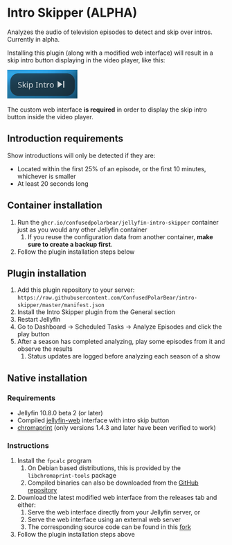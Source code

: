 # Intro Skipper (ALPHA)

Analyzes the audio of television episodes to detect and skip over intros. Currently in alpha.

Installing this plugin (along with a modified web interface) will result in a skip intro button displaying in the video player, like this:

![Skip intro button](screenshots/skip-button.png)

The custom web interface **is required** in order to display the skip intro button inside the video player.

## Introduction requirements

Show introductions will only be detected if they are:

* Located within the first 25% of an episode, or the first 10 minutes, whichever is smaller
* At least 20 seconds long

## Container installation

1. Run the `ghcr.io/confusedpolarbear/jellyfin-intro-skipper` container just as you would any other Jellyfin container
    1. If you reuse the configuration data from another container, **make sure to create a backup first**.
2. Follow the plugin installation steps below

## Plugin installation
1. Add this plugin repository to your server: `https://raw.githubusercontent.com/ConfusedPolarBear/intro-skipper/master/manifest.json`
2. Install the Intro Skipper plugin from the General section
3. Restart Jellyfin
4. Go to Dashboard -> Scheduled Tasks -> Analyze Episodes and click the play button
5. After a season has completed analyzing, play some episodes from it and observe the results
    1. Status updates are logged before analyzing each season of a show

## Native installation
### Requirements

* Jellyfin 10.8.0 beta 2 (or later)
* Compiled [jellyfin-web](https://github.com/ConfusedPolarBear/jellyfin-web/tree/intros) interface with intro skip button
* [chromaprint](https://github.com/acoustid/chromaprint) (only versions 1.4.3 and later have been verified to work)

### Instructions

1. Install the `fpcalc` program
    1. On Debian based distributions, this is provided by the `libchromaprint-tools` package
    2. Compiled binaries can also be downloaded from the [GitHub repository](https://github.com/acoustid/chromaprint/releases/tag/v1.5.1)
2. Download the latest modified web interface from the releases tab and either:
    1. Serve the web interface directly from your Jellyfin server, or
    2. Serve the web interface using an external web server
    3. The corresponding source code can be found in this [fork](https://github.com/ConfusedPolarBear/jellyfin-web/tree/intros)
3. Follow the plugin installation steps above
